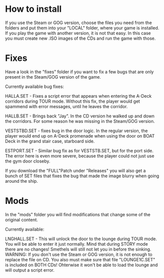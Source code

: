 # How to install
If you use the Steam or GOG version, choose the files you need from the folders and put them into your "LOCAL" folder, where your game is installed.
If you play the game with another version, it is not that easy. In this case you must create new .ISO images of the CDs and run the game with those.

# Fixes
Have a look in the "fixes" folder if you want to fix a few bugs that are only present in the Steam/GOG version of the game.

Currently available bug fixes:

HALLA.SET -
Fixes a script error that appears when entering the A-Deck corridors during TOUR mode. Without this fix, the player would get spammend with error messages, until he leaves the corridor.

HALLB.SET -
Brings back "Jay". In the CD version he walked up and down the corridors. For some reason he was missing in the Steam/GOG version.

VESTSTBD.SET -
fixes bug in the door logic. In the regular version, the player would end up on A-Deck promenade when using the door on BOAT Deck in the grand stair case, starboard side.

ESTPORT.SET -
Similar bug fix as for VESTSTB.SET, but for the port side. The error here is even more severe, because the player could not just use the gym door closeby.

If you download the "FULL"Patch under "Releases" you will also get a bunch of SET files that fixes the bug that made the image blurry when going around the ship.

# Mods
In the "mods" folder you will find modifications that change some of the original content.

Currently available:

LNGHALL.SET - This will unlock the door to the lounge during TOUR mode. You will be able to enter it just normally. Mind that during STORY mode there are no changes! Smethels will still not let you in before the sinking. WARNING: If you don't use the Steam or GOG version, it is not enough to replace the file on CD. You also must make sure that file "LOUNGE1C.SET" is included on BOTH CDs! Ohterwise it won't be able to load the lounge and will output a script error.
